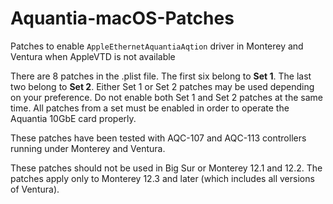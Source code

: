 # Aquantia-macOS-Patches
Patches to enable `AppleEthernetAquantiaAqtion` driver in Monterey and Ventura when AppleVTD is not available

There are 8 patches in the .plist file. The first six belong to **Set 1**. The last two belong to **Set 2**. Either Set 1 or Set 2 patches may be used depending on your preference. Do not enable both Set 1 and Set 2 patches at the same time. All patches from a set must be enabled in order to operate the Aquantia 10GbE card properly.

These patches have been tested with AQC-107 and AQC-113 controllers running under Monterey and Ventura. 

These patches should not be used in Big Sur or Monterey 12.1 and 12.2. The patches apply only to Monterey 12.3 and later (which includes all versions of Ventura).
